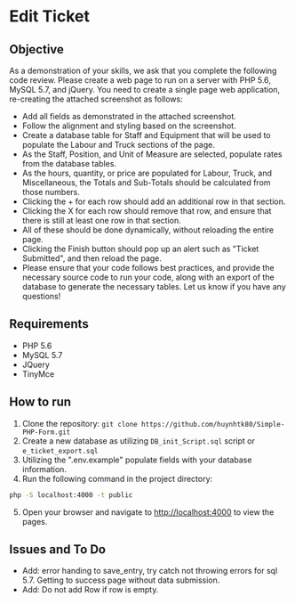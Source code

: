 # Edit Ticket

## Objective

As a demonstration of your skills, we ask that you complete the following code review. Please create a web page to run on a server with PHP 5.6, MySQL 5.7, and jQuery. You need to create a single page web application, re-creating the attached screenshot as follows:

- Add all fields as demonstrated in the attached screenshot.
- Follow the alignment and styling based on the screenshot.
- Create a database table for Staff and Equipment that will be used to populate the Labour and Truck sections of the page.
- As the Staff, Position, and Unit of Measure are selected, populate rates from the database tables.
- As the hours, quantity, or price are populated for Labour, Truck, and Miscellaneous, the Totals and Sub-Totals should be calculated from those numbers.
- Clicking the + for each row should add an additional row in that section.
- Clicking the X for each row should remove that row, and ensure that there is still at least one row in that section.
- All of these should be done dynamically, without reloading the entire page.
- Clicking the Finish button should pop up an alert such as "Ticket Submitted", and then reload the page.
- Please ensure that your code follows best practices, and provide the necessary source code to run your code, along with an export of the database to generate the necessary tables. Let us know if you have any questions!

## Requirements

- PHP 5.6
- MySQL 5.7
- JQuery
- TinyMce

## How to run

1. Clone the repository: `git clone https://github.com/huynhtk80/Simple-PHP-Form.git`
2. Create a new database as utilizing `DB_init_Script.sql` script or `e_ticket_export.sql`
3. Utilizing the ".env.example" populate fields with your database information.
4. Run the following command in the project directory:

```bash
php -S localhost:4000 -t public
```

5. Open your browser and navigate to [http://localhost:4000](http://localhost:4000) to view the pages.

## Issues and To Do

- Add: error handing to save_entry, try catch not throwing errors for sql 5.7. Getting to success page without data submission.
- Add: Do not add Row if row is empty.
